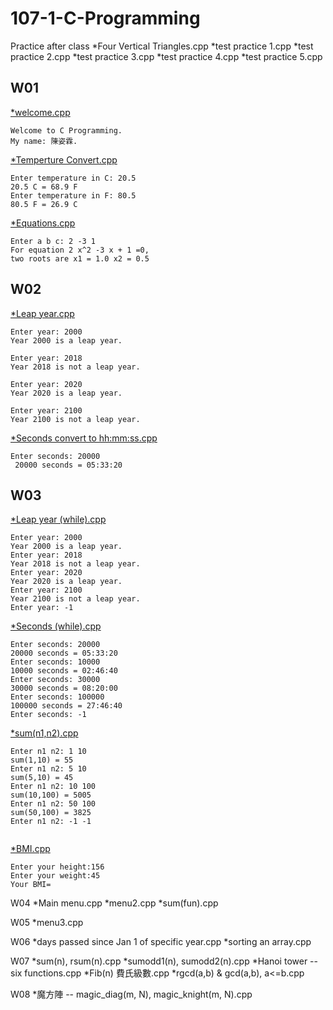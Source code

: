 # 107-1-C-Programming


Practice after class
*Four Vertical Triangles.cpp
*test practice 1.cpp
*test practice 2.cpp
*test practice 3.cpp
*test practice 4.cpp
*test practice 5.cpp

## W01
[*welcome.cpp](https://github.com/leonatku/1071-C-Programming/blob/master/w01/Welcome.cpp)
```
Welcome to C Programming.
My name: 陳姿霖.
```
[*Temperture Convert.cpp](https://github.com/leonatku/1071-C-Programming/blob/master/w01/temconvert.cpp)
```
Enter temperature in C: 20.5 
20.5 C = 68.9 F 
Enter temperature in F: 80.5 
80.5 F = 26.9 C
```
[*Equations.cpp](https://github.com/leonatku/1071-C-Programming/blob/master/w01/Equations.cpp)
```
Enter a b c: 2 -3 1 
For equation 2 x^2 -3 x + 1 =0, 
two roots are x1 = 1.0 x2 = 0.5
```
## W02
[*Leap year.cpp](https://github.com/leonatku/1071-C-Programming/blob/master/w02/leap%20year)
```
Enter year: 2000
Year 2000 is a leap year.

Enter year: 2018
Year 2018 is not a leap year.

Enter year: 2020
Year 2020 is a leap year.

Enter year: 2100
Year 2100 is not a leap year.
```

[*Seconds convert to hh:mm:ss.cpp](https://github.com/leonatku/1071-C-Programming/blob/master/w02/seconds.cpp)
```
Enter seconds: 20000
 20000 seconds = 05:33:20
```
## W03
[*Leap year (while).cpp](https://github.com/leonatku/1071-C-Programming/blob/master/w03/Leap%20year%20using%20while%20loop)
```
Enter year: 2000 
Year 2000 is a leap year. 
Enter year: 2018 
Year 2018 is not a leap year. 
Enter year: 2020 
Year 2020 is a leap year. 
Enter year: 2100 
Year 2100 is not a leap year. 
Enter year: -1

```
[*Seconds (while).cpp](https://github.com/leonatku/1071-C-Programming/blob/master/w03/seconds%20(while)%20.cpp)
```
Enter seconds: 20000 
20000 seconds = 05:33:20 
Enter seconds: 10000 
10000 seconds = 02:46:40 
Enter seconds: 30000 
30000 seconds = 08:20:00 
Enter seconds: 100000 
100000 seconds = 27:46:40 
Enter seconds: -1

```
[*sum(n1,n2).cpp](https://github.com/leonatku/1071-C-Programming/blob/master/w03/sum%20(n1%2Cn2).cpp)
```
Enter n1 n2: 1 10 
sum(1,10) = 55
Enter n1 n2: 5 10 
sum(5,10) = 45
Enter n1 n2: 10 100 
sum(10,100) = 5005 
Enter n1 n2: 50 100 
sum(50,100) = 3825 
Enter n1 n2: -1 -1
  
```
[*BMI.cpp](https://github.com/leonatku/1071-C-Programming/blob/master/w03/BMI.cpp)
```
Enter your height:156
Enter your weight:45
Your BMI=
```

W04
*Main menu.cpp
*menu2.cpp
*sum(fun).cpp

W05
*menu3.cpp

W06
*days passed since Jan 1 of specific year.cpp
*sorting an array.cpp

W07
*sum(n), rsum(n).cpp
*sumodd1(n), sumodd2(n).cpp
*Hanoi tower -- six functions.cpp
*Fib(n) 費氏級數.cpp
*rgcd(a,b) & gcd(a,b), a<=b.cpp

W08
*魔方陣 -- magic_diag(m, N), magic_knight(m, N).cpp



<!--stackedit_data:
eyJoaXN0b3J5IjpbMjExOTI3NjMzNSwzMDg2NDE0NjEsMTA1Mz
IxNzI2MSwtMTc5MzcwODkwOV19
-->